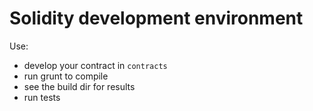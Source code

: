 
# Solidity development environment

Use:

* develop your contract in `contracts`
* run grunt to compile
* see the build dir for results
* run tests
